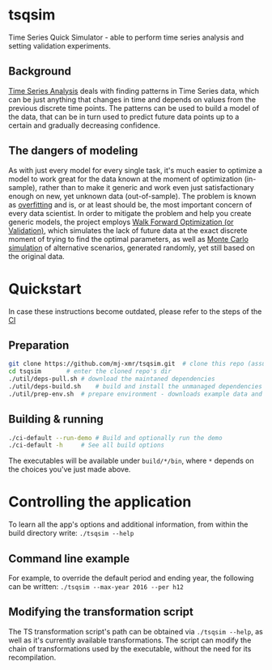# tsqsim
Time Series Quick Simulator - able to perform time series analysis and setting validation experiments.

## Background
[Time Series Analysis](https://en.wikipedia.org/wiki/Time_series) deals with finding patterns in Time Series data, which can be just anything that changes in time and depends on values from the previous discrete time points. The patterns can be used to build a model of the data, that can be in turn used to predict future data points up to a certain and gradually decreasing confidence.

## The dangers of modeling
As with just every model for every single task, it's much easier to optimize a model to work great for the data known at the moment of optimization (in-sample), rather than to make it generic and work even just satisfactionary enough on new, yet unknown data (out-of-sample). The problem is known as [overfitting](https://en.wikipedia.org/wiki/Overfitting) and is, or at least should be, the most important concern of every data scientist. In order to mitigate the problem and help you create generic models, the project employs [Walk Forward Optimization (or Validation)](https://en.wikipedia.org/wiki/Walk_forward_optimization), which simulates the lack of future data at the exact discrete moment of trying to find the optimal parameters, as well as [Monte Carlo simulation](https://en.wikipedia.org/wiki/Monte_Carlo_methods_in_finance) of alternative scenarios, generated randomly, yet still based on the original data.

# Quickstart
In case these instructions become outdated, please refer to the steps of the [CI](.github/workflows/build.yml)

## Preparation
```bash
git clone https://github.com/mj-xmr/tsqsim.git 	# clone this repo (assuming it's not a fork)
cd tsqsim		# enter the cloned repo's dir
./util/deps-pull.sh	# download the maintaned dependencies
./util/deps-build.sh	# build and install the unmanaged dependencies (uses sudo for installation)
./util/prep-env.sh	# prepare environment - downloads example data and creates useful symlinks
```

## Building & running
```bash
./ci-default --run-demo	# Build and optionally run the demo
./ci-default -h 	# See all build options
```
The executables will be available under `build/*/bin`, where `*` depends on the choices you've just made above.

# Controlling the application
To learn all the app's options and additional information, from within the build directory write:
`./tsqsim --help`

## Command line example
For example, to override the default period and ending year, the following can be written:
`./tsqsim --max-year 2016 --per h12`

## Modifying the transformation script
The TS transformation script's path can be obtained via `./tsqsim --help`, as well as it's currently available transformations. The script can modify the chain of transformations used by the executable, without the need for its recompilation.

